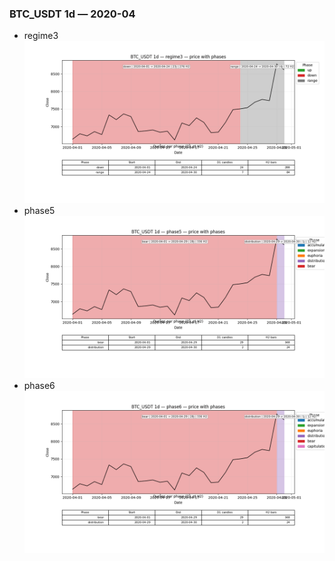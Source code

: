 ### BTC_USDT 1d — 2020-04

- regime3
![BTC_USDT_1d_regime3_2020-04_phase_price.png](outputs/fourier/phase_monthly/BTC_USDT/1d/2020/2020-04/BTC_USDT_1d_regime3_2020-04_phase_price.png)
- phase5
![BTC_USDT_1d_phase5_2020-04_phase_price.png](outputs/fourier/phase_monthly/BTC_USDT/1d/2020/2020-04/BTC_USDT_1d_phase5_2020-04_phase_price.png)
- phase6
![BTC_USDT_1d_phase6_2020-04_phase_price.png](outputs/fourier/phase_monthly/BTC_USDT/1d/2020/2020-04/BTC_USDT_1d_phase6_2020-04_phase_price.png)
